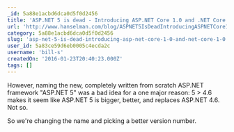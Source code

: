 ```yaml
---
_id: 5a88e1acbd6dca0d5f0d2456
title: 'ASP.NET 5 is dead - Introducing ASP.NET Core 1.0 and .NET Core 1.0'
url: 'http://www.hanselman.com/blog/ASPNET5IsDeadIntroducingASPNETCore10AndNETCore10.aspx'
category: 5a88e1acbd6dca0d5f0d2456
slug: 'asp-net-5-is-dead-introducing-asp-net-core-1-0-and-net-core-1-0'
user_id: 5a83ce59d6eb0005c4ecda2c
username: 'bill-s'
createdOn: '2016-01-23T20:40:23.000Z'
tags: []
---
```


However, naming the new, completely written from scratch ASP.NET framework "ASP.NET 5" was a bad idea for a one major reason: 5 > 4.6 makes it seem like ASP.NET 5 is bigger, better, and replaces ASP.NET 4.6. Not so.

So we're changing the name and picking a better version number.
